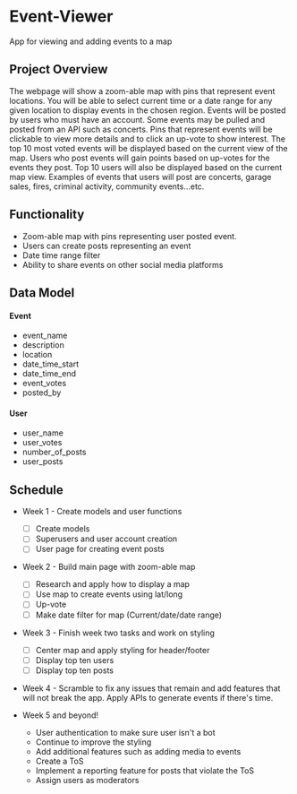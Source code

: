 # Event-Viewer
App for viewing and adding events to a map

## Project Overview
The webpage will show a zoom-able map with pins that represent event locations. You will be able to select current time or a date range for any given location to display events in the chosen region. Events will be posted by users who must have an account. Some events may be pulled and posted from an API such as concerts. Pins that represent events will be clickable to view more details and to click an up-vote to show interest. The top 10 most voted events will be displayed based on the current view of the map. Users who post events will gain points based on up-votes for the events they post. Top 10 users will also be displayed based on the current map view. Examples of events that users will post are concerts, garage sales, fires, criminal activity, community events...etc.

## Functionality
- Zoom-able map with pins representing user posted event.
- Users can create posts representing an event
- Date time range filter
- Ability to share events on other social media platforms

## Data Model

#### Event
  - event_name
  - description
  - location
  - date_time_start
  - date_time_end
  - event_votes
  - posted_by

#### User
  - user_name
  - user_votes
  - number_of_posts
  - user_posts


## Schedule

- Week 1 - Create models and user functions
  - [ ] Create models
  - [ ] Superusers and user account creation
  - [ ] User page for creating event posts 

- Week 2 - Build main page with zoom-able map
  - [ ] Research and apply how to display a map
  - [ ] Use map to create events using lat/long 
  - [ ] Up-vote 
  - [ ] Make date filter for map (Current/date/date range)

- Week 3 - Finish week two tasks and work on styling
  - [ ] Center map and apply styling for header/footer
  - [ ] Display top ten users 
  - [ ] Display top ten posts 

- Week 4 - Scramble to fix any issues that remain and add features that will not break the app. Apply APIs to generate events if there's time. 


- Week 5 and beyond!
  - User authentication to make sure user isn't a bot
  - Continue to improve the styling
  - Add additional features such as adding media to events
  - Create a ToS
  - Implement a reporting feature for posts that violate the ToS
  - Assign users as moderators 
